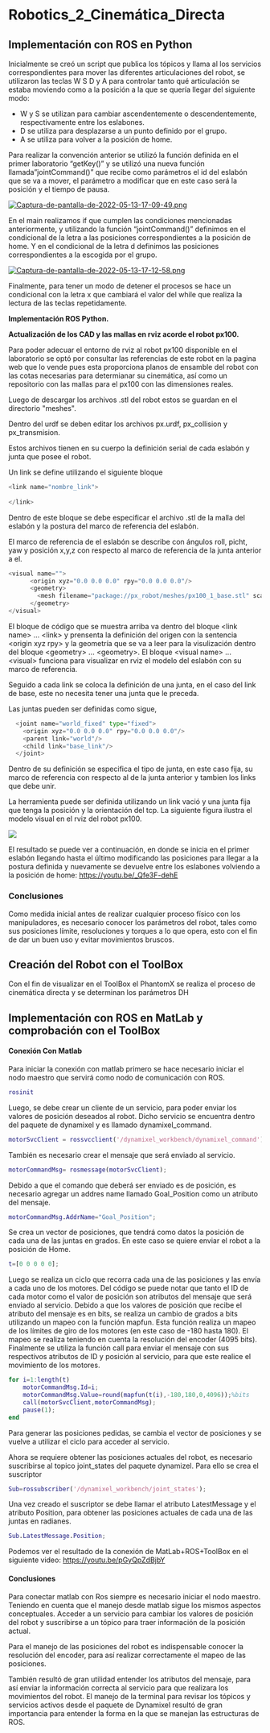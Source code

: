 # Robotics_2_Cinemática_Directa

## Implementación con ROS en Python
Inicialmente se creó un script que publica los tópicos y llama al los servicios correspondientes para mover las diferentes articulaciones del robot, se utilizaron las teclas W S D y A para controlar tanto qué articulación se estaba moviendo como a la posición a la que se quería llegar del siguiente modo:
 + W y S se utilizan para cambiar ascendentemente o descendentemente, respectivamente entre los eslabones.
 + D se utiliza para desplazarse a un punto definido por el grupo.
 + A se utiliza para volver a la posición de home.
 
Para realizar la convención anterior se utilizó la función definida en el primer laboratorio “getKey()” y se utilizó una nueva función llamada”jointCommand()” que recibe como parámetros el id del eslabón que se va a mover, el parámetro a modificar que en este caso será la posición y el tiempo de pausa.

[![Captura-de-pantalla-de-2022-05-13-17-09-49.png](https://i.postimg.cc/FRrhcsKy/Captura-de-pantalla-de-2022-05-13-17-09-49.png)](https://postimg.cc/JyFwC8Z0)

En el main realizamos if que cumplen las condiciones mencionadas anteriormente, y utilizando la función “jointCommand()” definimos en el condicional de la letra a las posiciones correspondientes a la posición de home.
Y en el condicional de la letra d definimos las posiciones correspondientes a la escogida por el grupo.

[![Captura-de-pantalla-de-2022-05-13-17-12-58.png](https://i.postimg.cc/Gp2ChggK/Captura-de-pantalla-de-2022-05-13-17-12-58.png)](https://postimg.cc/0zL3VnsK)

Finalmente, para tener un modo de detener el procesos se hace un condicional con la letra x que cambiará el valor del while que realiza la lectura de las teclas repetidamente.


**Implementación ROS Python.**

**Actualización de los CAD y las mallas en rviz acorde el robot px100.**

Para poder adecuar el entorno de rviz al robot px100 disponible en el laboratorio se optó por consultar las referencias de este robot en la pagina web que lo vende pues esta proporciona planos de ensamble del robot con las cotas necesarias para determianar su cinemática, así como un repositorio con las mallas para el px100 con las dimensiones reales.

Luego de descargar los archivos .stl del robot estos se guardan en el directorio "meshes".

Dentro del urdf se deben editar los archivos px.urdf, px_collision y px_transmision.

Estos archivos tienen en su cuerpo la definición serial de cada eslabón y junta que posee el robot.

Un link se define utilizando el siguiente bloque

```python
<link name="nombre_link">
    
</link>
```

Dentro de este bloque se debe especificar el archivo .stl de la malla del eslabón y la postura del marco de referencia del eslabón.

El marco de referencia de el eslabón se describe con ángulos roll, picht, yaw y posición x,y,z con respecto al marco de referencia de la junta anterior a el.

```python
<visual name="">
      <origin xyz="0.0 0.0 0.0" rpy="0.0 0.0 0.0"/>
      <geometry>
        <mesh filename="package://px_robot/meshes/px100_1_base.stl" scale="0.001 0.001 0.001"/>
      </geometry>
</visual>
```

El bloque de código que se muestra arriba va dentro del bloque \<link name\> ... \<link\> y prensenta la definición del origen con la sentencia \<origin xyz rpy\> y la geometría que se va a leer para la visulización dentro del bloque \<geometry\> ... \<geometry\>. El bloque \<visual name\> ... \<visual\> funciona para visualizar en rviz el modelo del eslabón con su marco de referencia.

Seguido a cada link se coloca la definición de una junta, en el caso del link de base, este no necesita tener una junta que le preceda.

Las juntas pueden ser definidas como sigue,

```python
  <joint name="world_fixed" type="fixed">
    <origin xyz="0.0 0.0 0.0" rpy="0.0 0.0 0.0"/>
    <parent link="world"/>
    <child link="base_link"/>
  </joint>
```

Dentro de su definición se especifica el tipo de junta, en este caso fija, su marco de referencia con respecto al de la junta anterior y tambien los links que debe unir.

La herramienta puede ser definida utilizando un link vació y una junta fija que tenga la posición y la orientación del tcp. La siguiente figura ilustra el modelo visual en el rviz del robot px100.

![](Pictures/Screenshot%20from%202022-05-13%2013-14-19.png)

El resultado se puede ver a continuación, en donde se inicia en el primer eslabón llegando hasta el último modificando las posiciones para llegar a la postura definida y nuevamente se devuelve entre los eslabones volviendo a la posición de home: https://youtu.be/_Qfe3F-dehE

### Conclusiones 
Como medida inicial antes de realizar cualquier proceso físico con los manipuladores, es necesario conocer los parámetros del robot, tales como sus posiciones límite, resoluciones y torques a lo que opera, esto con el fin de dar un buen uso y evitar movimientos bruscos.



## Creación del Robot con el ToolBox

Con el fin de visualizar en el ToolBox el PhantomX se realiza el proceso de cinemática directa y se determinan  los parámetros DH

## Implementación con ROS en MatLab y comprobación con el ToolBox

#### Conexión Con Matlab

Para iniciar la conexión con matlab primero se hace necesario iniciar el nodo maestro que servirá como nodo de comunicación con ROS.

```matlab
rosinit
```

Luego, se debe crear un cliente de un servicio, para poder enviar los valores de posición deseados al robot. Dicho servicio se encuentra dentro del paquete de dynamixel y es llamado dynamixel_command.

```matlab
motorSvcClient = rossvcclient('/dynamixel_workbench/dynamixel_command');
```

También es necesario crear el mensaje que será enviado al servicio.

```matlab
motorCommandMsg= rosmessage(motorSvcClient);
```

Debido a que el comando que deberá ser enviado es de posición, es necesario agregar un addres name llamado Goal_Position como un atributo del mensaje.


```matlab
motorCommandMsg.AddrName="Goal_Position";
```

Se crea un vector de posiciones, que tendrá como datos la posición de cada una de las juntas en grados. En este caso se quiere enviar el robot a la posición de Home.

```matlab
t=[0 0 0 0 0];
```

Luego se realiza un ciclo que recorra cada una de las posiciones y las envía a cada uno de los motores. Del código se puede notar que tanto el ID de cada motor como el valor de posición son atributos del mensaje que será enviado al servicio.
Debido a que los valores de posición que recibe el atributo del mensaje es en bits, se realiza un cambio de grados a bits utilizando un mapeo con la función mapfun. Esta función realiza un mapeo de los límites de giro de los motores (en este caso de -180 hasta 180). El mapeo se realiza teniendo en cuenta la resolución del encoder (4095 bits).
Finalmente se utiliza la función call para enviar el mensaje con sus respectivos atributos de ID y posición al servicio, para que este realice el movimiento de los motores.

```matlab
for i=1:length(t)
    motorCommandMsg.Id=i;
    motorCommandMsg.Value=round(mapfun(t(i),-180,180,0,4096));%bits
    call(motorSvcClient,motorCommandMsg);
    pause(1);
end
```

Para generar las posiciones pedidas, se cambia el vector de posiciones y se vuelve a utilizar el ciclo para acceder al servicio.


Ahora se requiere obtener las posiciones actuales del robot, es necesario suscribirse al topico joint_states del paquete dynamizel. Para ello se crea el suscriptor

```matlab
Sub=rossubscriber('/dynamixel_workbench/joint_states');
```
Una vez creado el suscriptor se debe llamar el atributo LatestMessage y el atributo Position, para obtener las posiciones actuales de cada una de las juntas en radianes.
```matlab
Sub.LatestMessage.Position;
```
Podemos ver el resultado de la conexión de MatLab+ROS+ToolBox en el siguiente video:
https://youtu.be/pGyQpZdBjbY

#### Conclusiones

Para conectar matlab con Ros siempre es necesario iniciar el nodo maestro. Teniendo en cuenta que el manejo desde matlab sigue los mismos aspectos conceptuales. Acceder a un servicio para cambiar los valores de posición del robot y suscribirse a un tópico para traer información de la posición actual. 

Para el manejo de las posiciones del robot es indispensable conocer la resolución del encoder, para así realizar correctamente el mapeo de las posiciones.

También resultó de gran utilidad entender los atributos del mensaje, para así enviar la información correcta al servicio para que realizara los movimientos del robot. El manejo de la terminal para revisar los tópicos y servicios activos desde el paquete de Dynamixel resultó de gran importancia para entender la forma en la que se manejan las estructuras de ROS.

